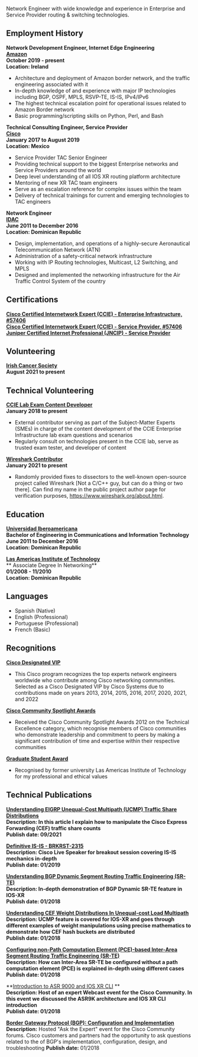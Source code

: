 Network Engineer with wide knowledge and experience in Enterprise and Service Provider routing & switching technologies.

## Employment History

**Network Development Engineer, Internet Edge Engineering**\
**[Amazon](https://aws.amazon.com/)**\
**October 2019 - present**\
**Location: Ireland**

* Architecture and deployment of Amazon border network, and the traffic engineering associated with it
* In-depth knowledge of and experience with major IP technologies including BGP, OSPF, MPLS, RSVP-TE, IS-IS, IPv4/IPv6
* The highest technical escalation point for operational issues related to Amazon Border network
* Basic programming/scripting skills on Python, Perl, and Bash

**Technical Consulting Engineer, Service Provider**\
**[Cisco](cisco.com/)**\
**January 2017 to August 2019**\
**Location: Mexico**

* Service Provider TAC Senior Engineer
* Providing technical support to the biggest Enterprise networks and Service Providers around the world
* Deep level understanding of all IOS XR routing platform architecture
* Mentoring of new XR TAC team engineers
* Serve as an escalation reference for complex issues within the team
* Delivery of technical trainings for current and emerging technologies to TAC engineers

**Network Engineer**\
**[IDAC](https://www.idac.gob.do/)**\
**June 2011 to December 2016**\
**Location: Dominican Republic**

* Design, implementation, and operations of a highly-secure Aeronautical Telecommunication Network (ATN)
* Administration of a safety-critical network infrastructure
* Working with IP Routing technologies, Multicast, L2 Switching, and MPLS
* Designed and implemented the networking infrastructure for the Air Traffic Control System of the country

## Certifications

**[Cisco Certified Internetwork Expert (CCIE) - Enterprise Infrastructure, #57406](https://www.cisco.com/c/en/us/training-events/training-certifications/certifications/expert.html)**\
**[Cisco Certified Internetwork Expert (CCIE) - Service Provider, #57406](https://www.cisco.com/c/en/us/training-events/training-certifications/certifications/expert.html)**\
**[Juniper Certified Internet Professional (JNCIP) - Service Provider](https://www.juniper.net/us/en/training/certification/tracks/service-provider-routing-switching/jncip-sp.html)**

## Volunteering

**[Irish Cancer Society](https://https://www.cancer.ie/)**\
**August 2021 to present**

## Technical Volunteering

**[CCIE Lab Exam Content Developer](https://learningnetwork.cisco.com/s/article/sme-recruitment-program-overview/)**\
**January 2018 to present**
* External contributor serving as part of the Subject-Matter Experts (SMEs) in charge of the content development of the CCIE Enterprise Infrastructure lab exam questions and scenarios
* Regularly consult on technologies present in the CCIE lab, serve as trusted exam tester, and developer of content

**[Wireshark Contributor](https://www.wireshark.org/about.html)**\
**January 2021 to present**
* Randomly provided fixes to dissectors to the well-known open-source project called Wireshark [Not a C/C++ guy, but can do a thing or two there]. Can find my name in the public project author page for verification purposes, https://www.wireshark.org/about.html.

## Education

**[Universidad Iberoamericana](https://www.unibe.edu.do/)**\
**Bachelor of Engineering in Communications and Information Technology**\
**June 2011 to December 2016**\
**Location: Dominican Republic**

**[Las Americas Institute of Technology](https://itla.edu.do/)**\
** Associate Degree In Networking**\
**01/2008 - 11/2010**\
**Location: Dominican Republic**

## Languages
* Spanish (Native)
* English (Professional)
* Portuguese (Professional)
* French (Basic)

## Recognitions

**[Cisco Designated VIP](https://www.cisco.com/c/en/us/support/web/communities/vip.html)**
* This Cisco program recognizes the top experts network engineers worldwide who contribute among Cisco networking communities. Selected as a Cisco Designated VIP by Cisco Systems due to contributions made on years 2013, 2014, 2015, 2016, 2017, 2020, 2021, and 2022

**[Cisco Community Spotlight Awards](https://learningnetwork.cisco.com/s/spotlight-awards)**
* Received the Cisco Community Spotlight Awards 2012 on the Technical Excellence category, which recognise members of Cisco communities who demonstrate leadership and commitment to peers by making a significant contribution of time and expertise within their respective communities

**[Graduate Student Award](https://itla.edu.do/)**
* Recognised by former university Las Americas Institute of Technology for my professional and ethical values

## Technical Publications

**[Understanding EIGRP Unequal-Cost Multipath (UCMP) Traffic Share Distributions](https://is.gd/gvpoTM)**\
**Description: In this article I explain how to manipulate the Cisco Express Forwarding (CEF) traffic share counts**\
**Publish date: 09/2021**

**[Definitive IS-IS - BRKRST-2315](https://bit.ly/2ZDPTEu)**\
**Description: Cisco Live Speaker for breakout session covering IS-IS mechanics in-depth**\
**Publish date: 01/2019**

**[Understanding BGP Dynamic Segment Routing Traffic Engineering (SR-TE)](https://bit.ly/2Q4MkqB)**\
**Description: In-depth demonstration of BGP Dynamic SR-TE feature in IOS-XR**\
**Publish date: 01/2018**

**[Understanding CEF Weight Distributions In Unequal-cost Load Multipath](https://bit.ly/2PEsFIZ)**\
**Description: UCMP feature is covered for IOS-XR and goes through different examples of weight manipulations using precise mathematics to demonstrate how CEF hash buckets are distributed**\
**Publish date: 01/2018**

**[Configuring non-Path Computation Element (PCE)-based Inter-Area Segment Routing Traffic Engineering (SR-TE)](https://bit.ly/2Rm01xM)**\
**Description: How can Inter-Area SR-TE be configured without a path computation element (PCE) is explained in-depth using different cases**\
**Publish date: 01/2018**

**[Introduction to ASR 9000 and IOS XR CLI](https://bit.ly/2CutlvL) **\
**Description: Host of an expert Webcast event for the Cisco Community. In this event we discussed the ASR9K architecture and IOS XR CLI introduction**\
**Publish date: 01/2018**

**[Border Gateway Protocol (BGP): Configuration and Implementation](https://bit.ly/2W5BrnB)**\
**Description:** Hosted "Ask the Expert" event for the Cisco Community forums. Cisco customers and partners had the opportunity to ask questions related to the of BGP's implementation, configuration, design, and troubleshooting
**Publish date:** 01/2018
